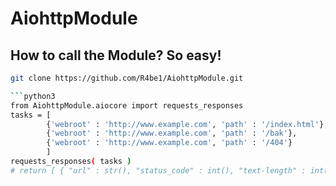 # AiohttpModule
## How to call the Module? So easy!
```sh
git clone https://github.com/R4be1/AiohttpModule.git

```python3
from AiohttpModule.aiocore import requests_responses
tasks = [
        {'webroot' : 'http://www.example.com', 'path' : '/index.html'},
        {'webroot' : 'http://www.example.com', 'path' : '/bak'},
        {'webroot' : 'http://www.example.com', 'path' : '/404'}
        ]
requests_responses( tasks )
# return [ { "url" : str(), "status_code" : int(), "text-length" : int(), "headers" : dict(), "text" : str(), "content" : bytes() } ]
